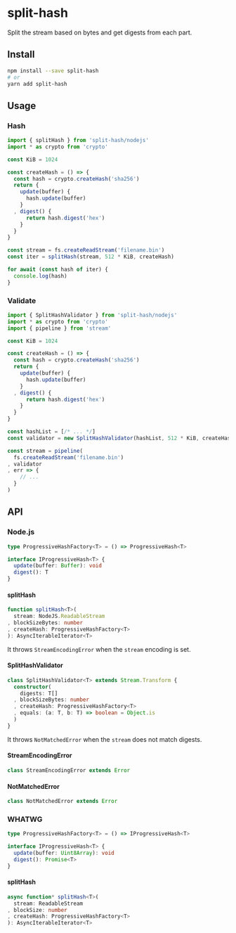 # split-hash
Split the stream based on bytes and get digests from each part.

## Install
```sh
npm install --save split-hash
# or
yarn add split-hash
```

## Usage
### Hash
```js
import { splitHash } from 'split-hash/nodejs'
import * as crypto from 'crypto'

const KiB = 1024

const createHash = () => {
  const hash = crypto.createHash('sha256')
  return {
    update(buffer) {
      hash.update(buffer)
    }
  , digest() {
      return hash.digest('hex')
    }
  }
}

const stream = fs.createReadStream('filename.bin')
const iter = splitHash(stream, 512 * KiB, createHash)

for await (const hash of iter) {
  console.log(hash)
}
```

### Validate
```js
import { SplitHashValidator } from 'split-hash/nodejs'
import * as crypto from 'crypto'
import { pipeline } from 'stream'

const KiB = 1024

const createHash = () => {
  const hash = crypto.createHash('sha256')
  return {
    update(buffer) {
      hash.update(buffer)
    }
  , digest() {
      return hash.digest('hex')
    }
  }
}

const hashList = [/* ... */]
const validator = new SplitHashValidator(hashList, 512 * KiB, createHash)

const stream = pipeline(
  fs.createReadStream('filename.bin')
, validator
, err => {
    // ...
  }
)
```

## API
### Node.js
```ts
type ProgressiveHashFactory<T> = () => ProgressiveHash<T>

interface IProgressiveHash<T> {
  update(buffer: Buffer): void
  digest(): T
}
```

#### splitHash
```ts
function splitHash<T>(
  stream: NodeJS.ReadableStream
, blockSizeBytes: number
, createHash: ProgressiveHashFactory<T>
): AsyncIterableIterator<T>
```

It throws `StreamEncodingError` when the `stream` encoding is set.

#### SplitHashValidator
```ts
class SplitHashValidator<T> extends Stream.Transform {
  constructor(
    digests: T[]
  , blockSizeBytes: number
  , createHash: ProgressiveHashFactory<T>
  , equals: (a: T, b: T) => boolean = Object.is
  )
}
```

It throws `NotMatchedError` when the `stream` does not match digests.

#### StreamEncodingError
```ts
class StreamEncodingError extends Error
```

#### NotMatchedError
```ts
class NotMatchedError extends Error
```

### WHATWG
```ts
type ProgressiveHashFactory<T> = () => IProgressiveHash<T>

interface IProgressiveHash<T> {
  update(buffer: Uint8Array): void
  digest(): Promise<T>
}
```

#### splitHash
```ts
async function* splitHash<T>(
  stream: ReadableStream
, blockSize: number
, createHash: ProgressiveHashFactory<T>
): AsyncIterableIterator<T>
```
